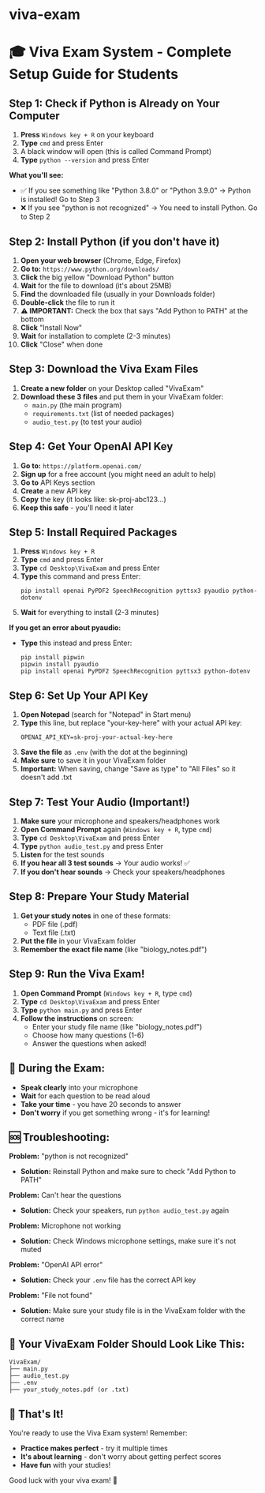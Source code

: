 # viva-exam
# 🎓 Viva Exam System - Complete Setup Guide for Students

## Step 1: Check if Python is Already on Your Computer

1. **Press** `Windows key + R` on your keyboard
2. **Type** `cmd` and press Enter
3. A black window will open (this is called Command Prompt)
4. **Type** `python --version` and press Enter

**What you'll see:**
- ✅ If you see something like "Python 3.8.0" or "Python 3.9.0" → Python is installed! Go to Step 3
- ❌ If you see "python is not recognized" → You need to install Python. Go to Step 2

## Step 2: Install Python (if you don't have it)

1. **Open your web browser** (Chrome, Edge, Firefox)
2. **Go to:** `https://www.python.org/downloads/`
3. **Click** the big yellow "Download Python" button
4. **Wait** for the file to download (it's about 25MB)
5. **Find** the downloaded file (usually in your Downloads folder)
6. **Double-click** the file to run it
7. **⚠️ IMPORTANT:** Check the box that says "Add Python to PATH" at the bottom
8. **Click** "Install Now"
9. **Wait** for installation to complete (2-3 minutes)
10. **Click** "Close" when done

## Step 3: Download the Viva Exam Files

1. **Create a new folder** on your Desktop called "VivaExam"
2. **Download these 3 files** and put them in your VivaExam folder:
   - `main.py` (the main program)
   - `requirements.txt` (list of needed packages)
   - `audio_test.py` (to test your audio)

## Step 4: Get Your OpenAI API Key

1. **Go to:** `https://platform.openai.com/`
2. **Sign up** for a free account (you might need an adult to help)
3. **Go to** API Keys section
4. **Create** a new API key
5. **Copy** the key (it looks like: sk-proj-abc123...)
6. **Keep this safe** - you'll need it later

## Step 5: Install Required Packages

1. **Press** `Windows key + R`
2. **Type** `cmd` and press Enter
3. **Type** `cd Desktop\VivaExam` and press Enter
4. **Type** this command and press Enter:
   ```
   pip install openai PyPDF2 SpeechRecognition pyttsx3 pyaudio python-dotenv
   ```
5. **Wait** for everything to install (2-3 minutes)

**If you get an error about pyaudio:**
- **Type** this instead and press Enter:
  ```
  pip install pipwin
  pipwin install pyaudio
  pip install openai PyPDF2 SpeechRecognition pyttsx3 python-dotenv
  ```

## Step 6: Set Up Your API Key

1. **Open Notepad** (search for "Notepad" in Start menu)
2. **Type** this line, but replace "your-key-here" with your actual API key:
   ```
   OPENAI_API_KEY=sk-proj-your-actual-key-here
   ```
3. **Save the file** as `.env` (with the dot at the beginning)
4. **Make sure** to save it in your VivaExam folder
5. **Important:** When saving, change "Save as type" to "All Files" so it doesn't add .txt

## Step 7: Test Your Audio (Important!)

1. **Make sure** your microphone and speakers/headphones work
2. **Open Command Prompt** again (`Windows key + R`, type `cmd`)
3. **Type** `cd Desktop\VivaExam` and press Enter
4. **Type** `python audio_test.py` and press Enter
5. **Listen** for the test sounds
6. **If you hear all 3 test sounds** → Your audio works! ✅
7. **If you don't hear sounds** → Check your speakers/headphones

## Step 8: Prepare Your Study Material

1. **Get your study notes** in one of these formats:
   - PDF file (.pdf)
   - Text file (.txt)
2. **Put the file** in your VivaExam folder
3. **Remember the exact file name** (like "biology_notes.pdf")

## Step 9: Run the Viva Exam!

1. **Open Command Prompt** (`Windows key + R`, type `cmd`)
2. **Type** `cd Desktop\VivaExam` and press Enter
3. **Type** `python main.py` and press Enter
4. **Follow the instructions** on screen:
   - Enter your study file name (like "biology_notes.pdf")
   - Choose how many questions (1-6)
   - Answer the questions when asked!

## 🎤 During the Exam:

- **Speak clearly** into your microphone
- **Wait** for each question to be read aloud
- **Take your time** - you have 20 seconds to answer
- **Don't worry** if you get something wrong - it's for learning!

## 🆘 Troubleshooting:

**Problem:** "python is not recognized"
- **Solution:** Reinstall Python and make sure to check "Add Python to PATH"

**Problem:** Can't hear the questions
- **Solution:** Check your speakers, run `python audio_test.py` again

**Problem:** Microphone not working
- **Solution:** Check Windows microphone settings, make sure it's not muted

**Problem:** "OpenAI API error"
- **Solution:** Check your `.env` file has the correct API key

**Problem:** "File not found"
- **Solution:** Make sure your study file is in the VivaExam folder with the correct name

## 📁 Your VivaExam Folder Should Look Like This:
```
VivaExam/
├── main.py
├── audio_test.py
├── .env
├── your_study_notes.pdf (or .txt)
```

## 🎉 That's It!

You're ready to use the Viva Exam system! Remember:
- **Practice makes perfect** - try it multiple times
- **It's about learning** - don't worry about getting perfect scores
- **Have fun** with your studies!

Good luck with your viva exam! 🌟
